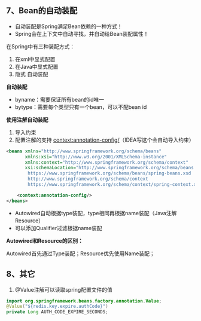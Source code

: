 











## 7、Bean的自动装配

+ 自动装配是Spring满足Bean依赖的一种方式！
+ Spring会在上下文中自动寻找，并自动给Bean装配属性！



在Spring中有三种装配方式：

1. 在xml中显式配置
2. 在Java中显式配置
3. 隐式 自动装配



**自动装配**

+ byname：需要保证所有bean的id唯一
+ bytype：需要每个类型只有一个bean，可以不配bean id



**使用注解自动装配**

1. 导入约束
2. 配置注解的支持 <context:annotation-config/>（IDEA写这个会自动导入约束）

```xml
<beans xmlns="http://www.springframework.org/schema/beans"
       xmlns:xsi="http://www.w3.org/2001/XMLSchema-instance"
       xmlns:context="http://www.springframework.org/schema/context"
       xsi:schemaLocation="http://www.springframework.org/schema/beans
        https://www.springframework.org/schema/beans/spring-beans.xsd
        http://www.springframework.org/schema/context
        https://www.springframework.org/schema/context/spring-context.xsd">

    <context:annotation-config/>
</beans>
```

+ Autowired自动根据type装配，type相同再根据name装配（Java注解Resource）
+ 可以添加Qualifier过滤根据name装配



**Autowired和Resource的区别：**

Autowired首先通过Type装配；Resource优先使用Name装配；





## 8、其它

1. @Value注解可以读取spring配置文件的值

```java
import org.springframework.beans.factory.annotation.Value;
@Value("${redis.key.expire.authCode}")
private Long AUTH_CODE_EXPIRE_SECONDS;
```



